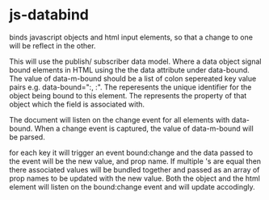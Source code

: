 js-databind
===========

binds javascript objects and html input elements, so that a change to one will be reflect in the other.


This will use the publish/ subscriber data model.  Where a data object
signal bound elements in HTML using the the data attribute under data-bound.
The value of data-m-bound should be a list of colon sepereated key value pairs e.g.
data-bound="<key>:<value>, <key>:<value>". The <key> reperesents the unique
identifier for the object being bound to this element. The <value> represents the 
property of that object which the field is associated with. 

The document will listen on the change event for all elements with data-bound.
When a change event is captured, the value of data-m-bound will be parsed.

for each key it will trigger an event bound<key>:change and the data passed to the event
will be the new value, and prop name. If multiple <key>'s are
equal then there associated values will be bundled together and passed as an array of 
prop names to be updated with the new value. Both the object and the html element will 
listen on the bound<key>:change event and will update accodingly. 
